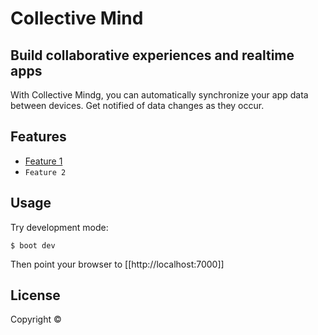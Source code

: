 # Collective Mind

## Build collaborative experiences and realtime apps

With Collective Mindg, you can automatically synchronize your app data between devices.
Get notified of data changes as they occur. 

## Features
- [Feature 1](https://clojure.network/z/collective-mind)
- `Feature 2`

## Usage

Try development mode:

```
$ boot dev
```

Then point your browser to [[http://localhost:7000]]

## License

Copyright ©

